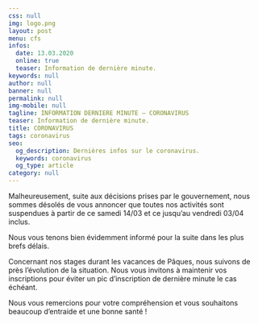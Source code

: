 ```yaml
---
css: null
img: logo.png
layout: post
menu: cfs
infos:
  date: 13.03.2020
  online: true
  teaser: Information de dernière minute.
keywords: null
author: null
banner: null
permalink: null
img-mobile: null
tagline: INFORMATION DERNIERE MINUTE – CORONAVIRUS
teaser: Information de dernière minute.
title: CORONAVIRUS
tags: coronavirus
seo:
  og_description: Dernières infos sur le coronavirus.
  keywords: coronavirus
  og_type: article
category: null
---
```

Malheureusement, suite aux décisions prises par le gouvernement, nous sommes désolés de vous annoncer que toutes nos activités sont suspendues à partir de ce samedi 14/03 et ce jusqu’au vendredi 03/04 inclus.

Nous vous tenons bien évidemment informé pour la suite dans les plus brefs délais.

Concernant nos stages durant les vacances de Pâques, nous suivons de près l’évolution de la situation.  Nous vous invitons à maintenir vos inscriptions pour éviter un pic d’inscription de dernière minute le cas échéant.

Nous vous remercions pour votre compréhension et vous souhaitons beaucoup d’entraide et une bonne santé !